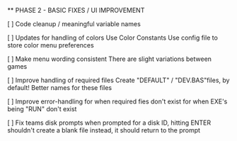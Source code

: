 
** PHASE 2 - BASIC FIXES / UI IMPROVEMENT

[ ] Code cleanup / meaningful variable names

[ ] Updates for handling of colors
	Use Color Constants
	Use config file to store color menu preferences

[ ] Make menu wording consistent
	There are slight variations between games

[ ] Improve handling of required files
	Create "DEFAULT" / "DEV.BAS"files, by default!
	Better names for these files

[ ]	Improve error-handling 
	for when required fies don't exist
	for when EXE's being "RUN" don't exist

[ ] Fix teams disk prompts
	when prompted for a disk ID, hitting ENTER shouldn't create a blank file
	instead, it should return to the prompt
